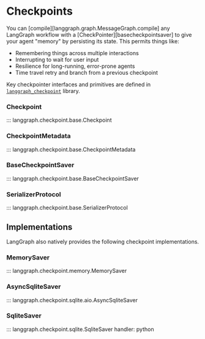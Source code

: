 # Checkpoints

You can [compile][langgraph.graph.MessageGraph.compile] any LangGraph workflow with a [CheckPointer][basecheckpointsaver] to give your agent "memory" by persisting its state. This permits things like:

- Remembering things across multiple interactions
- Interrupting to wait for user input
- Resilience for long-running, error-prone agents
- Time travel retry and branch from a previous checkpoint

Key checkpointer interfaces and primitives are defined in [`langgraph_checkpoint`](https://github.com/langchain-ai/langgraph/tree/main/libs/checkpoint) library.

### Checkpoint

::: langgraph.checkpoint.base.Checkpoint

### CheckpointMetadata

::: langgraph.checkpoint.base.CheckpointMetadata

### BaseCheckpointSaver

::: langgraph.checkpoint.base.BaseCheckpointSaver

### SerializerProtocol

::: langgraph.checkpoint.base.SerializerProtocol

## Implementations

LangGraph also natively provides the following checkpoint implementations.

### MemorySaver

::: langgraph.checkpoint.memory.MemorySaver

### AsyncSqliteSaver

::: langgraph.checkpoint.sqlite.aio.AsyncSqliteSaver

### SqliteSaver

::: langgraph.checkpoint.sqlite.SqliteSaver
handler: python
